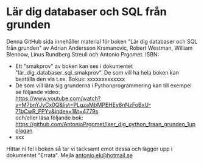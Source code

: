 # Lär dig databaser och SQL från grunden

Denna GitHub sida innehåller material för boken "Lär dig databaser och SQL från grunden" av Adrian Andersson Krsmanovic, Robert Westman, William Blennow, Linus Rundberg Streuli och Antonio Prgomet. ISBN: 

* Ett "smakprov" av boken kan ses i dokumentet "lär_dig_databaser_sql_smakprov". De som vill ha hela boken kan beställa den via t.ex. Bokus: xxxxxxxxxxxxx
* De som vill lära sig grunderna i Pythonprogrammering kan till exempel se följande video: <br>
https://www.youtube.com/watch?v=M7bnYJyCx0Q&list=PLgzaMbMPEHEy8nNzFoBxU-71bCwR_FPYv&index=1&t=4779s <br>
och/eller läsa följande bok: <br>
https://github.com/AntonioPrgomet/laer_dig_python_fraan_grunden_1upplagan
* xxx

Hittar ni fel i boken så tar vi tacksamt emot dessa och lägger upp i dokumentet "Errata". Mejla antonio.ek@hotmail.se  
